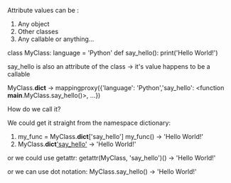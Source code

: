 Attribute values can be :
  1. Any object  
  2. Other classes 
  3. Any callable or anything…

class MyClass:
  language = 'Python'
  def say_hello():
    print('Hello World!')

say_hello is also an attribute of the class -> it's value happens to be a callable


MyClass.__dict__ -> mappingproxy({'language': 'Python','say_hello': <function __main__.MyClass.say_hello()>, ...})

How do we call it?

We could get it straight from the namespace dictionary:
1. my_func = MyClass.__dict__['say_hello']
   my_func() -> 'Hello World!'
2. MyClass.__dict__['say_hello']() -> 'Hello World!'

or we could use getattr:
getattr(MyClass, 'say_hello')() -> 'Hello World!'

or we can use dot notation:
MyClass.say_hello() -> 'Hello World!'
